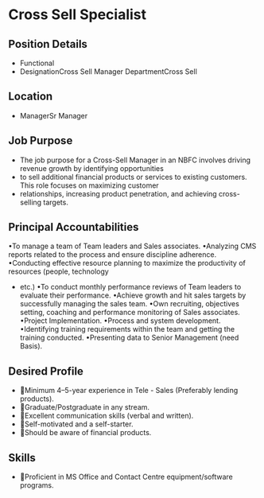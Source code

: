 # Cross Sell Specialist

## Position Details

* Functional
* DesignationCross Sell Manager DepartmentCross Sell

## Location

* ManagerSr Manager

## Job Purpose

* The job purpose for a Cross-Sell Manager in an NBFC involves driving revenue growth by identifying opportunities
* to sell additional financial products or services to existing customers. This role focuses on maximizing customer
* relationships, increasing product penetration, and achieving cross-selling targets.

## Principal Accountabilities

•To manage a team of Team leaders and Sales associates.
•Analyzing CMS reports related to the process and ensure discipline adherence.
•Conducting effective resource planning to maximize the productivity of resources (people, technology
* etc.)
•To conduct monthly performance reviews of Team leaders to evaluate their performance.
•Achieve growth and hit sales targets by successfully managing the sales team.
•Own recruiting, objectives setting, coaching and performance monitoring of Sales associates.
•Project Implementation.
•Process and system development.
•Identifying training requirements within the team and getting the training conducted.
•Presenting data to Senior Management (need Basis).

## Desired Profile

* Minimum 4–5-year experience in Tele - Sales (Preferably lending products).
* Graduate/Postgraduate in any stream.
* Excellent communication skills (verbal and written).
* Self-motivated and a self-starter.
* Should be aware of financial products.

## Skills

* Proficient in MS Office and Contact Centre equipment/software programs.
